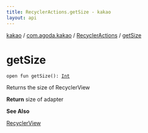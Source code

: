 ```yaml
---
title: RecyclerActions.getSize - kakao
layout: api
---
```


<div class='api-docs-breadcrumbs'><a href="../../index.html">kakao</a> / <a href="../index.html">com.agoda.kakao</a> / <a href="index.html">RecyclerActions</a> / <a href=".">getSize</a></div>

# getSize

<div class="signature"><code><span class="keyword">open</span> <span class="keyword">fun </span><span class="identifier">getSize</span><span class="symbol">(</span><span class="symbol">)</span><span class="symbol">: </span><a href="https://kotlinlang.org/api/latest/jvm/stdlib/kotlin/-int/index.html"><span class="identifier">Int</span></a></code></div>

Returns the size of RecyclerView

**Return**
size of adapter

**See Also**

<a href="https://developer.android.com/reference/android/support/v7/widget/RecyclerView.html">RecyclerView</a>

